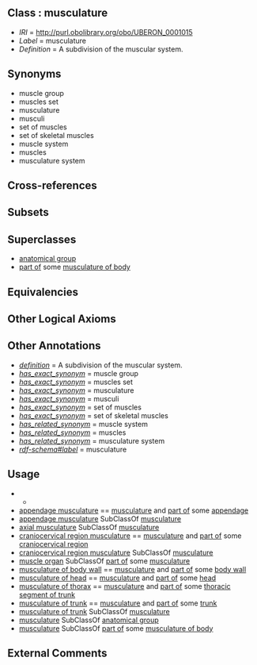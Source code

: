 
## Class : musculature

 * *IRI* = http://purl.obolibrary.org/obo/UBERON_0001015
 * *Label* = musculature
 * *Definition* = A subdivision of the muscular system.

## Synonyms

 * muscle group
 * muscles set
 * musculature
 * musculi
 * set of muscles
 * set of skeletal muscles
 * muscle system
 * muscles
 * musculature system

## Cross-references


## Subsets


## Superclasses

 * [anatomical group](../../UBERON/80/UBERON_0000480.md)
 * [part of](../../BFO/50/BFO_0000050.md) some [musculature of body](../../UBERON/83/UBERON_0000383.md)

## Equivalencies


## Other Logical Axioms


## Other Annotations

 * *[definition](../../IAO/15/IAO_0000115.md)* = A subdivision of the muscular system.
 * *[has_exact_synonym](../../ym/oboInOwl#hasExactSynonym.md)* = muscle group
 * *[has_exact_synonym](../../ym/oboInOwl#hasExactSynonym.md)* = muscles set
 * *[has_exact_synonym](../../ym/oboInOwl#hasExactSynonym.md)* = musculature
 * *[has_exact_synonym](../../ym/oboInOwl#hasExactSynonym.md)* = musculi
 * *[has_exact_synonym](../../ym/oboInOwl#hasExactSynonym.md)* = set of muscles
 * *[has_exact_synonym](../../ym/oboInOwl#hasExactSynonym.md)* = set of skeletal muscles
 * *[has_related_synonym](../../ym/oboInOwl#hasRelatedSynonym.md)* = muscle system
 * *[has_related_synonym](../../ym/oboInOwl#hasRelatedSynonym.md)* = muscles
 * *[has_related_synonym](../../ym/oboInOwl#hasRelatedSynonym.md)* = musculature system
 * *[rdf-schema#label](../../el/rdf-schema#label.md)* = musculature

## Usage

 * -
 * [appendage musculature](../../UBERON/71/UBERON_0007271.md) == [musculature](../../UBERON/15/UBERON_0001015.md) and [part of](../../BFO/50/BFO_0000050.md) some [appendage](../../UBERON/26/UBERON_0000026.md)
 * [appendage musculature](../../UBERON/71/UBERON_0007271.md) SubClassOf [musculature](../../UBERON/15/UBERON_0001015.md)
 * [axial musculature](../../UBERON/00/UBERON_0013700.md) SubClassOf [musculature](../../UBERON/15/UBERON_0001015.md)
 * [craniocervical region musculature](../../UBERON/29/UBERON_0008229.md) == [musculature](../../UBERON/15/UBERON_0001015.md) and [part of](../../BFO/50/BFO_0000050.md) some [craniocervical region](../../UBERON/11/UBERON_0007811.md)
 * [craniocervical region musculature](../../UBERON/29/UBERON_0008229.md) SubClassOf [musculature](../../UBERON/15/UBERON_0001015.md)
 * [muscle organ](../../UBERON/30/UBERON_0001630.md) SubClassOf [part of](../../BFO/50/BFO_0000050.md) some [musculature](../../UBERON/15/UBERON_0001015.md)
 * [musculature of body wall](../../UBERON/62/UBERON_0004462.md) == [musculature](../../UBERON/15/UBERON_0001015.md) and [part of](../../BFO/50/BFO_0000050.md) some [body wall](../../UBERON/09/UBERON_0000309.md)
 * [musculature of head](../../UBERON/61/UBERON_0004461.md) == [musculature](../../UBERON/15/UBERON_0001015.md) and [part of](../../BFO/50/BFO_0000050.md) some [head](../../UBERON/33/UBERON_0000033.md)
 * [musculature of thorax](../../UBERON/64/UBERON_0004464.md) == [musculature](../../UBERON/15/UBERON_0001015.md) and [part of](../../BFO/50/BFO_0000050.md) some [thoracic segment of trunk](../../UBERON/15/UBERON_0000915.md)
 * [musculature of trunk](../../UBERON/79/UBERON_0004479.md) == [musculature](../../UBERON/15/UBERON_0001015.md) and [part of](../../BFO/50/BFO_0000050.md) some [trunk](../../UBERON/00/UBERON_0002100.md)
 * [musculature of trunk](../../UBERON/79/UBERON_0004479.md) SubClassOf [musculature](../../UBERON/15/UBERON_0001015.md)
 * [musculature](../../UBERON/15/UBERON_0001015.md) SubClassOf [anatomical group](../../UBERON/80/UBERON_0000480.md)
 * [musculature](../../UBERON/15/UBERON_0001015.md) SubClassOf [part of](../../BFO/50/BFO_0000050.md) some [musculature of body](../../UBERON/83/UBERON_0000383.md)

## External Comments


